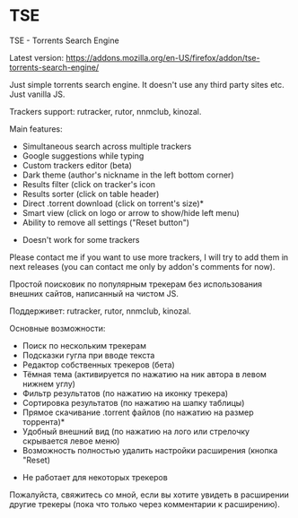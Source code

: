 # TSE
TSE - Torrents Search Engine

Latest version: https://addons.mozilla.org/en-US/firefox/addon/tse-torrents-search-engine/

Just simple torrents search engine. It doesn't use any third party sites etc. Just vanilla JS.

Trackers support: rutracker, rutor, nnmclub, kinozal.

Main features:
- Simultaneous search across multiple trackers
- Google suggestions while typing
- Custom trackers editor (beta)
- Dark theme (author's nickname in the left bottom corner)
- Results filter (click on tracker's icon
- Results sorter (click on table header)
- Direct .torrent download (click on torrent's size)*
- Smart view (click on logo or arrow to show/hide left menu)
- Ability to remove all settings ("Reset button")
* Doesn't work for some trackers

Please contact me if you want to use more trackers, I will try to add them in next releases (you can contact me only by addon's comments for now).



Простой поисковик по популярным трекерам без использования внешних сайтов, написанный на чистом JS.

Поддерживет: rutracker, rutor, nnmclub, kinozal.

Основные возможности:
- Поиск по нескольким трекерам
- Подсказки гугла при вводе текста
- Редактор собственных трекеров (бета)
- Тёмная тема (активируется по нажатию на ник автора в левом нижнем углу)
- Фильтр результатов (по нажатию на иконку трекера)
- Сортировка результатов (по нажатию на шапку таблицы)
- Прямое скачивание .torrent файлов (по нажатию на размер торрента)*
- Удобный внешний вид (по нажатию на лого или стрелочку скрывается левое меню)
- Возможность полностью удалить настройки расширения (кнопка "Reset)
* Не работает для некоторых трекеров

Пожалуйста, свяжитесь со мной, если вы хотите увидеть в расширении другие трекеры (пока что только через комментарии к расширению).
